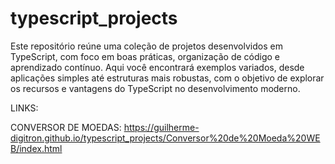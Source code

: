 # typescript_projects
Este repositório reúne uma coleção de projetos desenvolvidos em TypeScript, com foco em boas práticas, organização de código e aprendizado contínuo.  Aqui você encontrará exemplos variados, desde aplicações simples até estruturas mais robustas, com o objetivo de explorar os recursos e vantagens do TypeScript no desenvolvimento moderno.

LINKS:

CONVERSOR DE MOEDAS: https://guilherme-digitron.github.io/typescript_projects/Conversor%20de%20Moeda%20WEB/index.html
